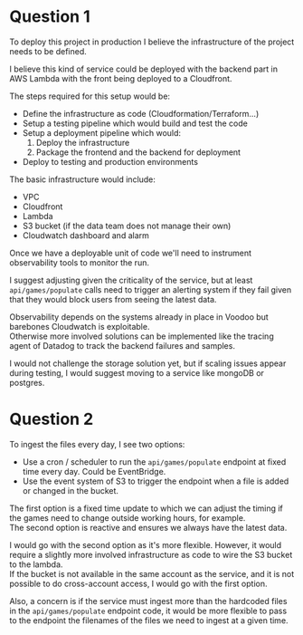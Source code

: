 # Question 1

To deploy this project in production I believe the infrastructure of the project needs to be defined.

I believe this kind of service could be deployed with the backend part in AWS Lambda with the front being deployed to a Cloudfront.

The steps required for this setup would be:
* Define the infrastructure as code (Cloudformation/Terraform...)
* Setup a testing pipeline which would build and test the code
* Setup a deployment pipeline which would:
  1. Deploy the infrastructure
  2. Package the frontend and the backend for deployment
* Deploy to testing and production environments

The basic infrastructure would include:
* VPC
* Cloudfront
* Lambda
* S3 bucket (if the data team does not manage their own)
* Cloudwatch dashboard and alarm

Once we have a deployable unit of code we'll need to instrument observability tools to monitor the run.  

I suggest adjusting given the criticality of the service, but at least `api/games/populate` calls need to trigger an alerting system if they fail given that they would block users from seeing the latest data.

Observability depends on the systems already in place in Voodoo but barebones Cloudwatch is exploitable.  
Otherwise more involved solutions can be implemented like the tracing agent of Datadog to track the backend failures and samples.

I would not challenge the storage solution yet, but if scaling issues appear during testing, I would suggest moving to a service like mongoDB or postgres.

# Question 2

To ingest the files every day, I see two options:
* Use a cron / scheduler to run the `api/games/populate` endpoint at fixed time every day. Could be EventBridge.
* Use the event system of S3 to trigger the endpoint when a file is added or changed in the bucket.

The first option is a fixed time update to which we can adjust the timing if the games need to change outside working hours, for example.  
The second option is reactive and ensures we always have the latest data. 

I would go with the second option as it's more flexible. However, it would require a slightly more involved infrastructure as code to wire the S3 bucket to the lambda.  
If the bucket is not available in the same account as the service, and it is not possible to do cross-account access, I would go with the first option.

Also, a concern is if the service must ingest more than the hardcoded files in the `api/games/populate` endpoint code, it would be more flexible to pass to the endpoint the filenames of the files we need to ingest at a given time.